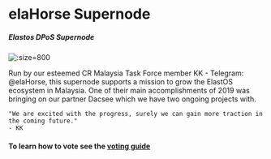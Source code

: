 
# elaHorse Supernode
##### Elastos DPoS Supernode

![](https://d1717iy6bbpwr8.cloudfront.net/assets/img/cr-regions/elanodes-elahorse.png ':size=800')

Run by our esteemed CR Malaysia Task Force member KK - Telegram: @elaHorse, this supernode supports a
mission to grow the ElastOS ecosystem in Malaysia. One of their main accomplishments of 2019 was bringing on our
partner Dacsee which we have two ongoing projects with.

    "We are excited with the progress, surely we can gain more traction in the coming future."
    - KK

#### To learn how to vote see the&nbsp;[voting guide](/main/voting-guide.md)
